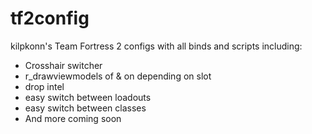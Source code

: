 # tf2config
kilpkonn's Team Fortress 2 configs with all binds and scripts including:
+ Crosshair switcher
+ r_drawviewmodels of & on depending on slot
+ drop intel
+ easy switch between loadouts
+ easy switch between classes
+ And more coming soon
  
